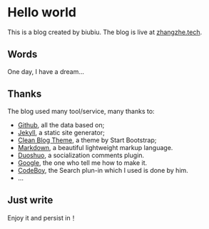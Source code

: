 # Hello world

This is a blog created by biubiu. The blog is live at [zhangzhe.tech](http://zhangzhe.tech/).

## Words

One day, I have a dream...

## Thanks

The blog used many tool/service, many thanks to:

* [Github](https://github.com/), all the data based on;
* [Jekyll](http://jekyllrb.com/), a static site generator;
* [Clean Blog Theme](https://github.com/IronSummitMedia/startbootstrap-clean-blog-jekyll), a theme by Start Bootstrap;
* [Markdown](https://daringfireball.net/projects/markdown/), a beautiful lightweight markup language.
* [Duoshuo](http://duoshuo.com/), a socialization comments plugin.
* [Google](http://google.com), the one who tell me how to make it.
* [CodeBoy](https://github.com/androiddevelop/CodeboyBlog), the Search plun-in which I used is done by him.
* …

## Just write
Enjoy it and persist in！
